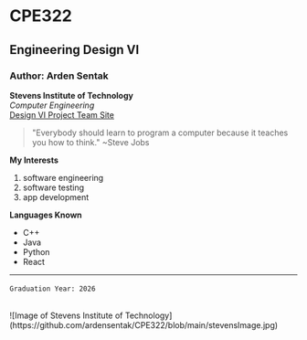 # CPE322
## Engineering Design VI
### Author: Arden Sentak
**Stevens Institute of Technology**
<br/>
*Computer Engineering*
<br/>
[Design VI Project Team Site](https://sites.google.com/stevens.edu/githubguardians/home)
<br/>
> "Everybody should learn to program a computer because it teaches you how to think." ~Steve Jobs

**My Interests**
1. software engineering
2. software testing
3. app development

**Languages Known**
- C++
- Java
- Python
- React

--- 

`Graduation Year: 2026`

<br/>
![Image of Stevens Institute of Technology](https://github.com/ardensentak/CPE322/blob/main/stevensImage.jpg)
